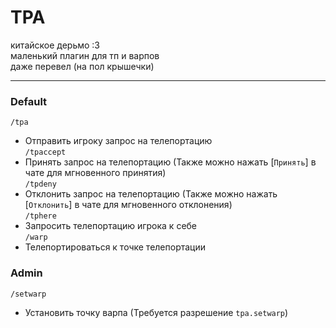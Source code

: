 # TPA #

китайское дерьмо :3  
маленький плагин для тп и варпов  
даже перевел (на пол крышечки)

---

### Default

`/tpa`
- Отправить игроку запрос на телепортацию  
`/tpaccept`
- Принять запрос на телепортацию (Также можно нажать [`Принять`] в чате для мгновенного принятия)  
`/tpdeny`
- Отклонить запрос на телепортацию (Также можно нажать [`Отклонить`] в чате для мгновенного отклонения)  
`/tphere`
- Запросить телепортацию игрока к себе  
`/warp`
- Телепортироваться к точке телепортации

### Admin

`/setwarp`
- Установить точку варпа (Требуется разрешение `tpa.setwarp`)